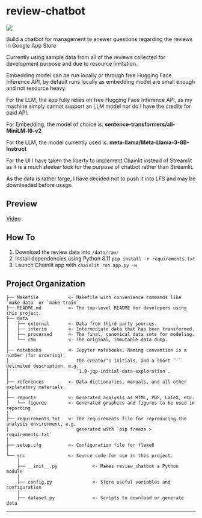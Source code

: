 # review-chatbot

<a target="_blank" href="https://cookiecutter-data-science.drivendata.org/">
    <img src="https://img.shields.io/badge/CCDS-Project%20template-328F97?logo=cookiecutter" />
</a>

Build a chatbot for management to answer questions regarding the reviews in Google App Store

Currently using sample data from all of the reviews collected for development purpose and due to resource limitation. 

Embedding model can be run locally or through free Hugging Face Inference API, by default runs locally as embedding model are small enough and not resource heavy.

For the LLM, the app fully relies on free Hugging Face Inference API, as my machine simply cannot support an LLM model nor do I have the credits for paid API.

For Embedding, the model of choice is: **sentence-transformers/all-MiniLM-l6-v2**

For the LLM, the model currently used is: **meta-llama/Meta-Llama-3-8B-Instruct**

For the UI I have taken the liberty to implement Chainlit instead of Streamlit as it is a much sleeker look for the purpose of chatbot rather than Streamlit.

As the data is rather large, I have decided not to push it into LFS and may be downloaded before usage.

## Preview 
[Video](./references/app-recording.mov)

## How To

1. Download the review data into `/data/raw/`
2. Install dependencies using Python 3.11 `pip install -r requirements.txt`
3. Launch Chainlit app with `chainlit run app.py -w`

## Project Organization

```
├── Makefile           <- Makefile with convenience commands like `make data` or `make train`
├── README.md          <- The top-level README for developers using this project.
├── data
│   ├── external       <- Data from third party sources.
│   ├── interim        <- Intermediate data that has been transformed.
│   ├── processed      <- The final, canonical data sets for modeling.
│   └── raw            <- The original, immutable data dump.
│
├── notebooks          <- Jupyter notebooks. Naming convention is a number (for ordering),
│                         the creator's initials, and a short `-` delimited description, e.g.
│                         `1.0-jqp-initial-data-exploration`.
│
├── references         <- Data dictionaries, manuals, and all other explanatory materials.
│
├── reports            <- Generated analysis as HTML, PDF, LaTeX, etc.
│   └── figures        <- Generated graphics and figures to be used in reporting
│
├── requirements.txt   <- The requirements file for reproducing the analysis environment, e.g.
│                         generated with `pip freeze > requirements.txt`
│
├── setup.cfg          <- Configuration file for flake8
│
└── src                <- Source code for use in this project.
    │
    ├── __init__.py             <- Makes review_chatbot a Python module
    │
    ├── config.py               <- Store useful variables and configuration
    │
    ├── dataset.py              <- Scripts to download or generate data

```

--------

